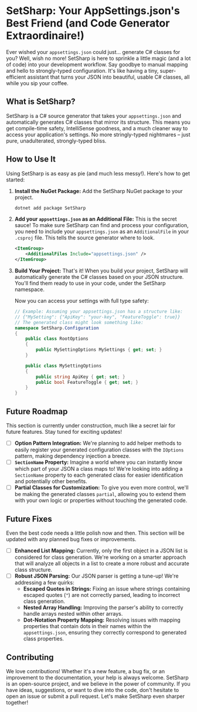 # SetSharp: Your AppSettings.json's Best Friend (and Code Generator Extraordinaire!)

Ever wished your `appsettings.json` could just... generate C# classes for you? Well, wish no more! SetSharp is here to sprinkle a little magic (and a lot of code) into your development workflow. Say goodbye to manual mapping and hello to strongly-typed configuration. It's like having a tiny, super-efficient assistant that turns your JSON into beautiful, usable C# classes, all while you sip your coffee.

## What is SetSharp?

SetSharp is a C# source generator that takes your `appsettings.json` and automatically generates C# classes that mirror its structure. This means you get compile-time safety, IntelliSense goodness, and a much cleaner way to access your application's settings. No more stringly-typed nightmares – just pure, unadulterated, strongly-typed bliss.

## How to Use It

Using SetSharp is as easy as pie (and much less messy!). Here's how to get started:

1.  **Install the NuGet Package:** Add the SetSharp NuGet package to your project.

    ```bash
    dotnet add package SetSharp
    ```

2.  **Add your `appsettings.json` as an Additional File:** This is the secret sauce! To make sure SetSharp can find and process your configuration, you need to include your `appsettings.json` as an `AdditionalFile` in your `.csproj` file. This tells the source generator where to look.

    ```xml
    <ItemGroup>
        <AdditionalFiles Include="appsettings.json" />
    </ItemGroup>
    ```

3.  **Build Your Project:** That's it! When you build your project, SetSharp will automatically generate the C# classes based on your JSON structure. You'll find them ready to use in your code, under the SetSharp namespace.

    Now you can access your settings with full type safety:
    ```csharp
    // Example: Assuming your appsettings.json has a structure like:
    // {"MySetting": {"ApiKey": "your-key", "FeatureToggle": true}}
    // The generated class might look something like:
    namespace SetSharp.Configuration
    {
        public class RootOptions
        {
            public MySettingOptions MySettings { get; set; }
        }

        public class MySettingOptions
        {
            public string ApiKey { get; set; }
            public bool FeatureToggle { get; set; }
        }
    }
    ```

## Future Roadmap

This section is currently under construction, much like a secret lair for future features. Stay tuned for exciting updates!

*   [ ] **Option Pattern Integration:** We're planning to add helper methods to easily register your generated configuration classes with the `IOptions` pattern, making dependency injection a breeze.
*   [ ] **`SectionName` Property:** Imagine a world where you can instantly know which part of your JSON a class maps to! We're looking into adding a `SectionName` property to each generated class for easier identification and potentially other benefits.
*   [ ] **Partial Classes for Customization:** To give you even more control, we'll be making the generated classes `partial`, allowing you to extend them with your own logic or properties without touching the generated code.

## Future Fixes

Even the best code needs a little polish now and then. This section will be updated with any planned bug fixes or improvements.

*   [ ] **Enhanced List Mapping:** Currently, only the first object in a JSON list is considered for class generation. We're working on a smarter approach that will analyze all objects in a list to create a more robust and accurate class structure.
*   [ ] **Robust JSON Parsing:** Our JSON parser is getting a tune-up! We're addressing a few quirks:
    *   **Escaped Quotes in Strings:** Fixing an issue where strings containing escaped quotes (`"`) are not correctly parsed, leading to incorrect class generation.
    *   **Nested Array Handling:** Improving the parser's ability to correctly handle arrays nested within other arrays.
    *   **Dot-Notation Property Mapping:** Resolving issues with mapping properties that contain dots in their names within the `appsettings.json`, ensuring they correctly correspond to generated class properties.

## Contributing

We love contributions! Whether it's a new feature, a bug fix, or an improvement to the documentation, your help is always welcome. SetSharp is an open-source project, and we believe in the power of community. If you have ideas, suggestions, or want to dive into the code, don't hesitate to open an issue or submit a pull request. Let's make SetSharp even sharper together!

